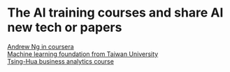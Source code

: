 # The AI training courses and share AI new tech or papers
[Andrew Ng in coursera](https://www.coursera.org/learn/machine-learning)  
[Machine learning foundation from Taiwan University](https://www.youtube.com/playlist?list=PLXVfgk9fNX2I7tB6oIINGBmW50rrmFTqf)  
[Tsing-Hua business analytics course](https://www.futurelearn.com/courses/business-analytics-forecasting)  
